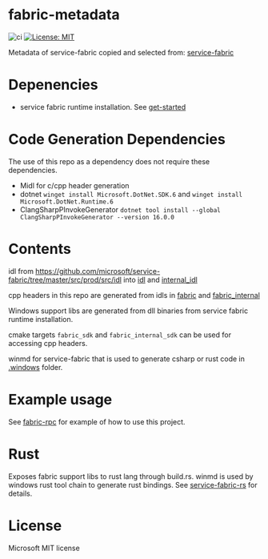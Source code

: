 # fabric-metadata
![ci](https://github.com/youyuanwu/fabric-metadata/actions/workflows/build.yaml/badge.svg)
[![License: MIT](https://img.shields.io/badge/License-MIT-yellow.svg)](https://raw.githubusercontent.com/youyuanwu/fabric-metadata/main/LICENSE)

Metadata of service-fabric copied and selected from: [service-fabric](https://github.com/microsoft/service-fabric) 

# Depenencies
* service fabric runtime installation. See [get-started](https://learn.microsoft.com/en-us/azure/service-fabric/service-fabric-get-started)

# Code Generation Dependencies
The use of this repo as a dependency does not require these dependencies.
* Midl for c/cpp header generation
* dotnet `winget install Microsoft.DotNet.SDK.6` and `winget install Microsoft.DotNet.Runtime.6`
* ClangSharpPInvokeGenerator `dotnet tool install --global ClangSharpPInvokeGenerator --version 16.0.0`

# Contents
idl from https://github.com/microsoft/service-fabric/tree/master/src/prod/src/idl into [idl](./idl/) and [internal_idl](./internal_idl/)

cpp headers in this repo are generated from idls in [fabric](./src/fabric/) and [fabric_internal](./src/fabric_internal/)

Windows support libs are generated from dll binaries from service fabric runtime installation.

cmake targets `fabric_sdk` and `fabric_internal_sdk` can be used for accessing cpp headers.

winmd for service-fabric that is used to generate csharp or rust code in [.windows](./.windows) folder.

# Example usage
See [fabric-rpc](https://github.com/youyuanwu/fabric-rpc) for example of how to use this project.

# Rust
Exposes fabric support libs to rust lang through build.rs.
winmd is used by windows rust tool chain to generate rust bindings. See [service-fabric-rs](https://github.com/youyuanwu/service-fabric-rs) for details.

# License
Microsoft MIT license